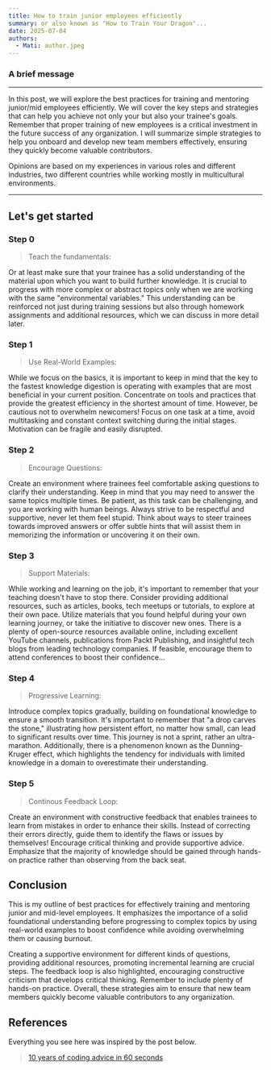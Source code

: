 ```yaml
---
title: How to train junior employees efficiently
summary: or also known as "How to Train Your Dragon"...
date: 2025-07-04
authors:
  - Mati: author.jpeg
---
```


### A brief message

---

In this post, we will explore the best practices for training and mentoring junior/mid employees efficiently.
We will cover the key steps and strategies that can help you achieve not only your but also your trainee's goals.
Remember that proper training of new employees is a critical investment in the future success of any
organization. I will summarize simple strategies to help you onboard and develop new team members effectively,
ensuring they quickly become valuable contributors.

Opinions are based on my experiences in various roles and different industries, two different countries
while working mostly in multicultural environments.

---

## Let's get started

### Step 0

> Teach the fundamentals:

Or at least make sure that your trainee has a solid understanding of the material upon which you
want to build further knowledge. It is crucial to progress with more complex or abstract topics only
when we are working with the same "environmental variables." This understanding can be reinforced not
just during training sessions but also through homework assignments and additional resources, which we
can discuss in more detail later.

### Step 1

> Use Real-World Examples:

While we focus on the basics, it is important to keep in mind that the key to the fastest knowledge
digestion is operating with examples that are most beneficial in your current position. Concentrate
on tools and practices that provide the greatest efficiency in the shortest amount of time.
However, be cautious not to overwhelm newcomers! Focus on one task at a time, avoid multitasking and
constant context switching during the initial stages. Motivation can be fragile and easily disrupted.

### Step 2

> Encourage Questions:

Create an environment where trainees feel comfortable asking questions to clarify their understanding.
Keep in mind that you may need to answer the same topics multiple times. Be patient, as this task can be
challenging, and you are working with human beings. Always strive to be respectful and supportive, never
let them feel stupid. Think about ways to steer trainees towards improved answers or offer subtle hints
that will assist them in memorizing the information or uncovering it on their own.

### Step 3

> Support Materials:

While working and learning on the job, it's important to remember that your teaching doesn't have to stop there.
Consider providing additional resources, such as articles, books, tech meetups or tutorials, to explore at
their own pace. Utilize materials that you found helpful during your own learning journey, or take the
initiative to discover new ones. There is a plenty of open-source resources available online, including
excellent YouTube channels, publications from Packt Publishing, and insightful tech blogs from leading
technology companies. If feasible, encourage them to attend conferences to boost their confidence...

### Step 4

> Progressive Learning:

Introduce complex topics gradually, building on foundational knowledge to ensure a smooth transition.
It's important to remember that "a drop carves the stone," illustrating how persistent effort, no matter
how small, can lead to significant results over time. This journey is not a sprint, rather an ultra-marathon.
Additionally, there is a phenomenon known as the Dunning-Kruger effect, which highlights
the tendency for individuals with limited knowledge in a domain to overestimate their understanding.

### Step 5

> Continous Feedback Loop:

Create an environment with constructive feedback that enables trainees to learn from mistakes in order to
enhance their skills. Instead of correcting their errors directly, guide them to identify the flaws or issues
by themselves! Encourage critical thinking and provide supportive advice. Emphasize that the majority of
knowledge should be gained through hands-on practice rather than observing from the back seat.

## Conclusion

This is my outline of best practices for effectively training and mentoring junior and mid-level employees.
It emphasizes the importance of a solid foundational understanding before progressing to complex topics by
using real-world examples to boost confidence while avoiding overwhelming them or causing burnout.

Creating a supportive environment for different kinds of questions, providing additional resources,
promoting incremental learning are crucial steps. The feedback loop is also highlighted, encouraging
constructive criticism that develops critical thinking. Remember to include plenty of hands-on practice.
Overall, these strategies aim to ensure that new team members quickly become valuable contributors to
any organization.

## References

Everything you see here was inspired by the post below.

> [10 years of coding advice in 60 seconds](https://www.linkedin.com/posts/mikolajpawlikowski_10-years-of-coding-advice-in-60-seconds-activity-7302305468389969920-fGIR)

